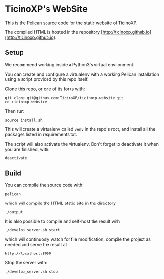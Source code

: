 TicinoXP's WebSite
======================


This is the Pelican source code for the static website of TicinoXP.

The compiled HTML is hosted in the repository [http://ticinoxp.github.io](http://ticinoxp.github.io).

## Setup
We recommend working inside a Python3's virtual environment.

You can create and configure a virtualenv with a working Pelican installation using a script provided by this repo itself.

Clone this repo, or one of its forks with:

    git clone git@github.com:TicinoXP/ticinoxp-website.git
    cd ticinoxp-website

Then run:

    source install.sh

This will create a virtualenv called ```venv``` in the repo's root, and install all the packages listed in requirements.txt.

The script will also activate the virtualenv. Don't forget to deactivate it when you are finished, with:

    deactivate

## Build
You can compile the source code with:

    pelican

which will compile the HTML static site in the directory

    ./output
    
It is also possible to compile and self-host the result with

    ./develop_server.sh start
    
which will continuosly watch for file modification, compile the project as needed and serve the result at

    http://localhost:8000
    
Stop the server with:

    ./develop_server.sh stop
    
